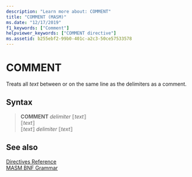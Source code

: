 ```yaml
---
description: "Learn more about: COMMENT"
title: "COMMENT (MASM)"
ms.date: "12/17/2019"
f1_keywords: ["Comment"]
helpviewer_keywords: ["COMMENT directive"]
ms.assetid: b255ebf2-99b0-401c-a2c3-50ce57533578
---
```

# COMMENT

Treats all *text* between or on the same line as the delimiters as a comment.

## Syntax

> **COMMENT** *delimiter* ⟦*text*⟧\
> ⟦*text*⟧\
> ⟦*text*⟧ *delimiter* ⟦*text*⟧

## See also

[Directives Reference](directives-reference.md)\
[MASM BNF Grammar](masm-bnf-grammar.md)
